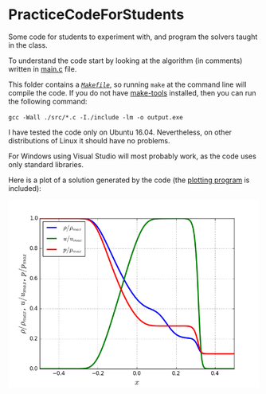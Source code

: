 # PracticeCodeForStudents
Some code for students to experiment with, and program the solvers taught in the class.

To understand the code start by looking at the algorithm (in comments) written in [main.c](https://github.com/heySourabh/PracticeCodeForStudents/blob/master/src/main.c)  file.

This folder contains a [*`Makefile`*](https://github.com/heySourabh/PracticeCodeForStudents/blob/master/Makefile), so running `make` at the command line will compile the code. If you do not have [make-tools](https://en.wikipedia.org/wiki/Make_(software)) installed, then you can run the following command:

`gcc -Wall ./src/*.c -I./include -lm -o output.exe`

I have tested the code only on Ubuntu 16.04.
Nevertheless, on other distributions of Linux it should have no problems.

For Windows using Visual Studio will most probably work, as the code uses only standard libraries.

Here is a plot of a solution generated by the code (the [plotting program](https://github.com/heySourabh/PracticeCodeForStudents/blob/master/plotSolution.py) is included):

![Plot](https://github.com/heySourabh/PracticeCodeForStudents/blob/master/property_distribution_plots.png?raw=true)

